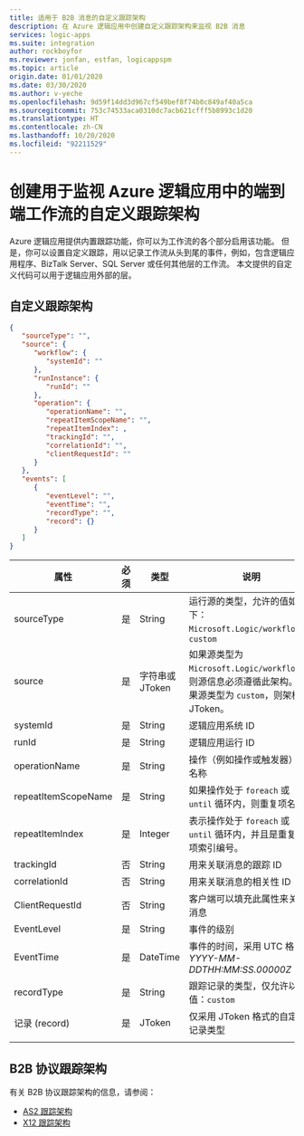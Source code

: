 ```yaml
---
title: 适用于 B2B 消息的自定义跟踪架构
description: 在 Azure 逻辑应用中创建自定义跟踪架构来监视 B2B 消息
services: logic-apps
ms.suite: integration
author: rockboyfor
ms.reviewer: jonfan, estfan, logicappspm
ms.topic: article
origin.date: 01/01/2020
ms.date: 03/30/2020
ms.author: v-yeche
ms.openlocfilehash: 9d59f14dd3d967cf549bef8f74b0c849af40a5ca
ms.sourcegitcommit: 753c74533aca0310dc7acb621cfff5b8993c1d20
ms.translationtype: HT
ms.contentlocale: zh-CN
ms.lasthandoff: 10/20/2020
ms.locfileid: "92211529"
---
```

# <a name="create-custom-tracking-schemas-that-monitor-end-to-end-workflows-in-azure-logic-a"></a>创建用于监视 Azure 逻辑应用中的端到端工作流的自定义跟踪架构

Azure 逻辑应用提供内置跟踪功能，你可以为工作流的各个部分启用该功能。 但是，你可以设置自定义跟踪，用以记录工作流从头到尾的事件，例如，包含逻辑应用程序、BizTalk Server、SQL Server 或任何其他层的工作流。 本文提供的自定义代码可以用于逻辑应用外部的层。

## <a name="custom-tracking-schema"></a>自定义跟踪架构

```json
{
   "sourceType": "",
   "source": {
      "workflow": {
         "systemId": ""
      },
      "runInstance": {
         "runId": ""
      },
      "operation": {
         "operationName": "",
         "repeatItemScopeName": "",
         "repeatItemIndex": ,
         "trackingId": "",
         "correlationId": "",
         "clientRequestId": ""
      }
   },
   "events": [
      {
         "eventLevel": "",
         "eventTime": "",
         "recordType": "",
         "record": {}
      }
   ]
}
```

| 属性 | 必须 | 类型 | 说明 |
|----------|----------|------|-------------|
| sourceType | 是 | String | 运行源的类型，允许的值如下：`Microsoft.Logic/workflows`、`custom` |
| source | 是 | 字符串或 JToken | 如果源类型为 `Microsoft.Logic/workflows`，则源信息必须遵循此架构。 如果源类型为 `custom`，则架构为 JToken。 |
| systemId | 是 | String | 逻辑应用系统 ID |
| runId | 是 | String | 逻辑应用运行 ID |
| operationName | 是 | String | 操作（例如操作或触发器）的名称 |
| repeatItemScopeName | 是 | String | 如果操作处于 `foreach` 或 `until` 循环内，则重复项名称 |
| repeatItemIndex | 是 | Integer | 表示操作处于 `foreach` 或 `until` 循环内，并且是重复的项索引编号。 |
| trackingId | 否 | String | 用来关联消息的跟踪 ID |
| correlationId | 否 | String | 用来关联消息的相关性 ID |
| ClientRequestId | 否 | String | 客户端可以填充此属性来关联消息 |
| EventLevel | 是 | String | 事件的级别 |
| EventTime | 是 | DateTime | 事件的时间，采用 UTC 格式： *YYYY-MM-DDTHH:MM:SS.00000Z* |
| recordType | 是 | String | 跟踪记录的类型，仅允许以下值：`custom` |
| 记录 (record) | 是 | JToken | 仅采用 JToken 格式的自定义记录类型 |
|||||

## <a name="b2b-protocol-tracking-schemas"></a>B2B 协议跟踪架构

有关 B2B 协议跟踪架构的信息，请参阅：

* [AS2 跟踪架构](../logic-apps/logic-apps-track-integration-account-as2-tracking-schemas.md)
* [X12 跟踪架构](logic-apps-track-integration-account-x12-tracking-schema.md)

<!--Not Available on ## Next steps-->

<!--Not Available on [Monitor B2B messages with Azure Monitor logs](../logic-apps/monitor-b2b-messages-log-analytics.md)-->

<!-- Update_Description: new article about logic apps track integration account custom tracking schema -->
<!--NEW.date: 03/30/2020-->